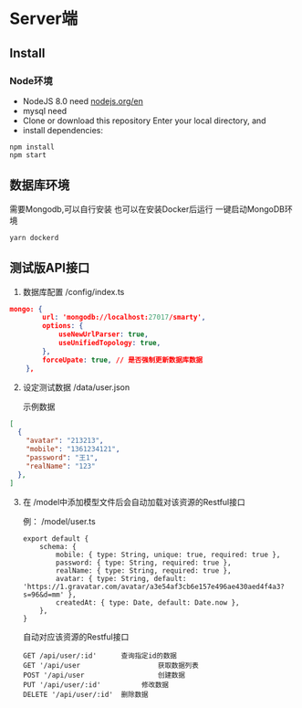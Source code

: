 # Server端

## Install

### Node环境
- NodeJS 8.0 need [nodejs.org/en](https://nodejs.org/en/)
- mysql need
- Clone or download this repository Enter your local directory, and
- install dependencies:

```
npm install
npm start
```

## 数据库环境
需要Mongodb,可以自行安装
也可以在安装Docker后运行 一键启动MongoDB环境
```
yarn dockerd
```

## 测试版API接口
1. 数据库配置 /config/index.ts
```json
mongo: {
        url: 'mongodb://localhost:27017/smarty',
        options: {
            useNewUrlParser: true,
            useUnifiedTopology: true,
        },
        forceUpate: true, // 是否强制更新数据库数据
    },
```



2. 设定测试数据 /data/user.json

   示例数据

```json
[
  {
    "avatar": "213213",
    "mobile": "1361234121",
    "password": "王1",
    "realName": "123"
  },
]

```

3. 在 /model中添加模型文件后会自动加载对该资源的Restful接口

   例： /model/user.ts

   ```
   export default {
       schema: {
           mobile: { type: String, unique: true, required: true },
           password: { type: String, required: true },
           realName: { type: String, required: true },
           avatar: { type: String, default: 'https://1.gravatar.com/avatar/a3e54af3cb6e157e496ae430aed4f4a3?s=96&d=mm' },
           createdAt: { type: Date, default: Date.now },
       },
   }
   
   ```

   自动对应该资源的Restful接口

   ```
   GET /api/user/:id'      查询指定id的数据
   GET '/api/user					获取数据列表
   POST '/api/user					创建数据
   PUT '/api/user/:id'			修改数据
   DELETE '/api/user/:id'  删除数据
   ```

   

   